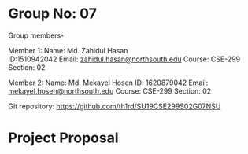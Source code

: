 # Group No: 07

Group members-

Member 1: 
Name: Md. Zahidul Hasan  
ID:1510942042
Email: zahidul.hasan@northsouth.edu
Course: CSE-299
Section: 02

Member 2:
Name: Md. Mekayel Hosen 
ID: 1620879042
Email: mekayel.hosen@northsouth.edu
Course: CSE-299
Section: 02


Git repository:  https://github.com/th1rd/SU19CSE299S02G07NSU

# Project Proposal
